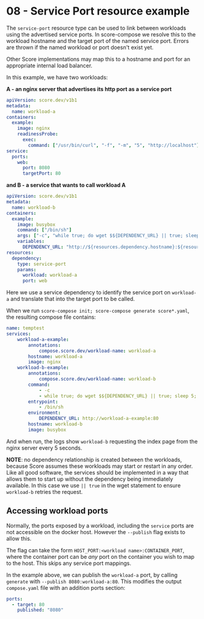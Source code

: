 # 08 - Service Port resource example

The `service-port` resource type can be used to link between workloads using the advertised service ports. In score-compose we resolve this to the workload hostname and the target port of the named service port. Errors are thrown if the named workload or port doesn't exist yet.

Other Score implementations may map this to a hostname and port for an appropriate internal load balancer. 

In this example, we have two workloads:

**A - an nginx server that advertises its http port as a service port**

```yaml
apiVersion: score.dev/v1b1
metadata:
  name: workload-a
containers:
  example:
    image: nginx
    readinessProbe:
      exec:
        command: ["/usr/bin/curl", "-f", "-m", "5", "http://localhost"]
service:
  ports:
    web:
      port: 8080
      targetPort: 80
```

**and B - a service that wants to call workload A**

```yaml
apiVersion: score.dev/v1b1
metadata:
  name: workload-b
containers:
  example:
    image: busybox
    command: ["/bin/sh"]
    args: ["-c", "while true; do wget $${DEPENDENCY_URL} || true; sleep 5; done"]
    variables:
      DEPENDENCY_URL: "http://${resources.dependency.hostname}:${resources.dependency.port}"
resources:
  dependency:
    type: service-port
    params:
      workload: workload-a
      port: web
```

Here we use a service dependency to identify the service port on `workload-a` and translate that into the target port to be called.

When we run `score-compose init; score-compose generate score*.yaml`, the resulting compose file contains:

```yaml
name: temptest
services:
    workload-a-example:
        annotations:
            compose.score.dev/workload-name: workload-a
        hostname: workload-a
        image: nginx
    workload-b-example:
        annotations:
            compose.score.dev/workload-name: workload-b
        command:
            - -c
            - while true; do wget $${DEPENDENCY_URL} || true; sleep 5; done
        entrypoint:
            - /bin/sh
        environment:
            DEPENDENCY_URL: http://workload-a-example:80
        hostname: workload-b
        image: busybox
```

And when run, the logs show `workload-b` requesting the index page from the nginx server every 5 seconds.

**NOTE**: no dependency relationship is created between the workloads, because Score assumes these workloads may start or restart in any order. Like all good software, the services should be implemented in a way that allows them to start up without the dependency being immediately available. In this case we use `|| true` in the wget statement to ensure `workload-b` retries the request.

## Accessing workload ports

Normally, the ports exposed by a workload, including the `service` ports are not accessible on the docker host. However the `--publish` flag exists to allow this.

The flag can take the form `HOST_PORT:<workload name>:CONTAINER_PORT`, where the container port can be _any_ port on the container you wish to map to the host. This skips any service port mappings.

In the example above, we can publish the `workload-a` port, by calling `generate` with `--publish 8080:workload-a:80`. This modifies the output `compose.yaml` file with an addition ports section:

```yaml
ports:
  - target: 80
    published: "8080"
```

